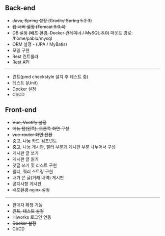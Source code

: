 ## Back-end

- ~~Java, Spring 설정 (Gradle/ Spring 5.2.3)~~
- ~~웹 서버 설정 (Tomcat 9.0.4)~~
- ~~DB 설정 (배포 환경, Docker 컨테이너 / MySQL 8.0)~~ 마운트 경로: /home/pablo/mysql
- ORM 설정 - (JPA / MyBatis)
- 모델 구현
- Rest 컨트롤러
- Rest API
---
- 린트(pmd checkstyle 설치 후 테스트 중)
- 테스트 (jUnit)
- Docker 설정
- CI/CD

## Front-end

- ~~Vue, Vuetify 설정~~
- ~~메뉴 탭(왼쪽), 오른쪽 화면 구성~~
- ~~vue-router 화면 전환~~
- 중고, 나눔 카드 컴포넌트
- 중고, 나눔 게시판, 필터 부분과 게시판 부분 나누어서 구성
- 게시판 글 쓰기
- 게시판 글 읽기
- 댓글 쓰기 및 리스트 구현
- 필터, 쿼리 스트링 구현
- 내가 쓴 글(거래 내역) 게시판
- 공지사항 게시판
- ~~배포환경 nginx 설정~~
---
- 판매자 확정 기능
- ~~린트, 테스트 설정~~
- Hiworks 로그인 연동
- ~~Docker 설정~~
- CI/CD